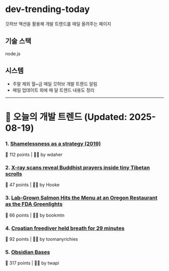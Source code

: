 # dev-trending-today
깃허브 액션을 활용해 개발 트렌드를 매일 올려주는 페이지

## 기술 스택
node.js
## 시스템
- 주말 제외 월~금 매일 깃허브 개발 트렌드 알림
- 매일 업데이트 외에 매 달 트렌드 내용도 정리
---

# 📰 오늘의 개발 트렌드 (Updated: 2025-08-19)

### 1. [Shamelessness as a strategy (2019)](https://nadia.xyz/shameless)
💬 112 points | 🧑‍💻 by wdaher

### 2. [X-ray scans reveal Buddhist prayers inside tiny Tibetan scrolls](https://www.popsci.com/technology/tibetan-prayer-scroll-scans/)
💬 47 points | 🧑‍💻 by Hooke

### 3. [Lab-Grown Salmon Hits the Menu at an Oregon Restaurant as the FDA Greenlights](https://www.smithsonianmag.com/smart-news/lab-grown-salmon-hits-the-menu-at-an-oregon-restaurant-as-the-fda-greenlights-the-cell-cultured-product-180986769/)
💬 66 points | 🧑‍💻 by bookmtn

### 4. [Croatian freediver held breath for 29 minutes](https://divernet.com/scuba-news/freediving/how-croatian-freediver-held-breath-for-29-minutes/)
💬 92 points | 🧑‍💻 by toomanyrichies

### 5. [Obsidian Bases](https://help.obsidian.md/bases)
💬 317 points | 🧑‍💻 by twapi

